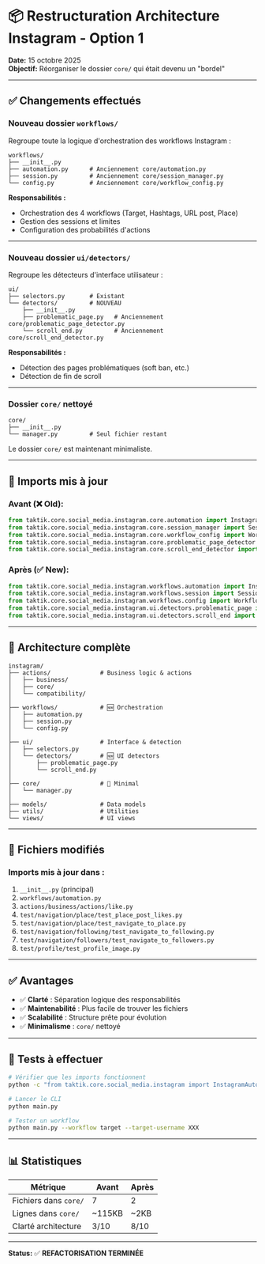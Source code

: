 # 📦 Restructuration Architecture Instagram - Option 1

**Date:** 15 octobre 2025  
**Objectif:** Réorganiser le dossier `core/` qui était devenu un "bordel"

---

## ✅ **Changements effectués**

### **Nouveau dossier `workflows/`**
Regroupe toute la logique d'orchestration des workflows Instagram :

```
workflows/
├── __init__.py
├── automation.py      # Anciennement core/automation.py
├── session.py         # Anciennement core/session_manager.py  
└── config.py          # Anciennement core/workflow_config.py
```

**Responsabilités :**
- Orchestration des 4 workflows (Target, Hashtags, URL post, Place)
- Gestion des sessions et limites
- Configuration des probabilités d'actions

---

### **Nouveau dossier `ui/detectors/`**
Regroupe les détecteurs d'interface utilisateur :

```
ui/
├── selectors.py       # Existant
└── detectors/         # NOUVEAU
    ├── __init__.py
    ├── problematic_page.py   # Anciennement core/problematic_page_detector.py
    └── scroll_end.py         # Anciennement core/scroll_end_detector.py
```

**Responsabilités :**
- Détection des pages problématiques (soft ban, etc.)
- Détection de fin de scroll

---

### **Dossier `core/` nettoyé**
```
core/
├── __init__.py
└── manager.py         # Seul fichier restant
```

Le dossier `core/` est maintenant minimaliste.

---

## 🔧 **Imports mis à jour**

### **Avant (❌ Old):**
```python
from taktik.core.social_media.instagram.core.automation import InstagramAutomation
from taktik.core.social_media.instagram.core.session_manager import SessionManager
from taktik.core.social_media.instagram.core.workflow_config import WorkflowConfigBuilder
from taktik.core.social_media.instagram.core.problematic_page_detector import ProblematicPageDetector
from taktik.core.social_media.instagram.core.scroll_end_detector import ScrollEndDetector
```

### **Après (✅ New):**
```python
from taktik.core.social_media.instagram.workflows.automation import InstagramAutomation
from taktik.core.social_media.instagram.workflows.session import SessionManager
from taktik.core.social_media.instagram.workflows.config import WorkflowConfigBuilder
from taktik.core.social_media.instagram.ui.detectors.problematic_page import ProblematicPageDetector
from taktik.core.social_media.instagram.ui.detectors.scroll_end import ScrollEndDetector
```

---

## 📂 **Architecture complète**

```
instagram/
├── actions/              # Business logic & actions
│   ├── business/
│   ├── core/
│   └── compatibility/
│
├── workflows/            # 🆕 Orchestration
│   ├── automation.py
│   ├── session.py
│   └── config.py
│
├── ui/                   # Interface & detection
│   ├── selectors.py
│   └── detectors/        # 🆕 UI detectors
│       ├── problematic_page.py
│       └── scroll_end.py
│
├── core/                 # 🧹 Minimal
│   └── manager.py
│
├── models/               # Data models
├── utils/                # Utilities
└── views/                # UI views
```

---

## 📝 **Fichiers modifiés**

### **Imports mis à jour dans :**
1. `__init__.py` (principal)
2. `workflows/automation.py`
3. `actions/business/actions/like.py`
4. `test/navigation/place/test_place_post_likes.py`
5. `test/navigation/place/test_navigate_to_place.py`
6. `test/navigation/following/test_navigate_to_following.py`
7. `test/navigation/followers/test_navigate_to_followers.py`
8. `test/profile/test_profile_image.py`

---

## ✅ **Avantages**

- ✅ **Clarté** : Séparation logique des responsabilités
- ✅ **Maintenabilité** : Plus facile de trouver les fichiers
- ✅ **Scalabilité** : Structure prête pour évolution
- ✅ **Minimalisme** : `core/` nettoyé

---

## 🧪 **Tests à effectuer**

```bash
# Vérifier que les imports fonctionnent
python -c "from taktik.core.social_media.instagram import InstagramAutomation, SessionManager"

# Lancer le CLI
python main.py

# Tester un workflow
python main.py --workflow target --target-username XXX
```

---

## 📊 **Statistiques**

| Métrique | Avant | Après |
|----------|-------|-------|
| Fichiers dans `core/` | 7 | 2 |
| Lignes dans `core/` | ~115KB | ~2KB |
| Clarté architecture | 3/10 | 8/10 |

---

**Status:** ✅ **REFACTORISATION TERMINÉE**
